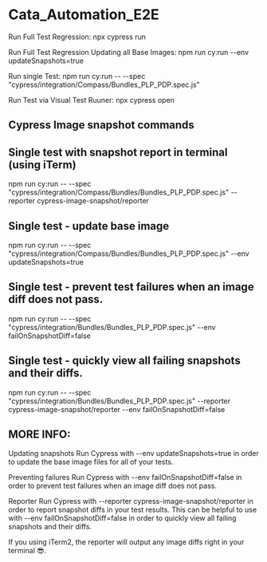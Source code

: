 # Cata_Automation_E2E

Run Full Test Regression: npx cypress run

Run Full Test Regression Updating all Base Images: npm run cy:run  --env updateSnapshots=true

Run single Test: npm run cy:run --  --spec "cypress/integration/Compass/Bundles_PLP_PDP.spec.js"

Run Test via Visual Test Ruuner: npx cypress open


Cypress Image snapshot commands
---------------------------------

Single test with snapshot report in terminal (using iTerm)
----------------------------------------------------
npm run cy:run --  --spec "cypress/integration/Compass/Bundles/Bundles_PLP_PDP.spec.js" --reporter cypress-image-snapshot/reporter

Single test - update base image
-------------------------------------
npm run cy:run --  --spec "cypress/integration/Compass/Bundles/Bundles_PLP_PDP.spec.js" --env updateSnapshots=true

Single test - prevent test failures when an image diff does not pass.
-------------------------------------
npm run cy:run --  --spec "cypress/integration/Bundles/Bundles_PLP_PDP.spec.js" --env failOnSnapshotDiff=false

Single test - quickly view all failing snapshots and their diffs.
-------------------------------------
npm run cy:run --  --spec "cypress/integration/Bundles/Bundles_PLP_PDP.spec.js" --reporter cypress-image-snapshot/reporter --env failOnSnapshotDiff=false


MORE INFO:
-----
Updating snapshots
Run Cypress with --env updateSnapshots=true in order to update the base image files for all of your tests.

Preventing failures
Run Cypress with --env failOnSnapshotDiff=false in order to prevent test failures when an image diff does not pass.

Reporter
Run Cypress with --reporter cypress-image-snapshot/reporter in order to report snapshot diffs in your test results. This can be helpful to use with --env failOnSnapshotDiff=false in order to quickly view all failing snapshots and their diffs.

If you using iTerm2, the reporter will output any image diffs right in your terminal 😎.
